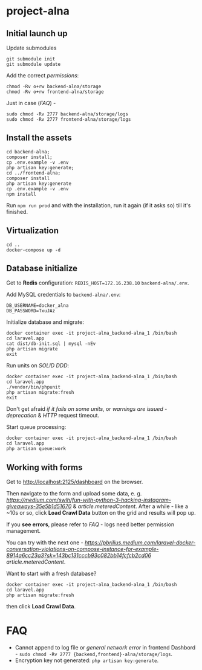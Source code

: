 # project-alna

## Initial launch up

Update submodules
```
git submodule init
git submodule update
```

Add the correct *permissions*:

```
chmod -Rv o+rw backend-alna/storage
chmod -Rv o+rw frontend-alna/storage
```

Just in case (*FAQ*) - 
```
sudo chmod -Rv 2777 backend-alna/storage/logs
sudo chmod -Rv 2777 frontend-alna/storage/logs
```

## Install the assets
```
cd backend-alna;
composer install;
cp .env.example -v .env
php artisan key:generate;
cd ../frontend-alna;
composer install
php artisan key:generate
cp .env.example -v .env
npm install
```
Run `npm run prod` and with the installation, run it again (if it asks so) till it's finished.

## Virtualization

```
cd ..
docker-compose up -d
```

## Database initialize

Get to **Redis** configuration: `REDIS_HOST=172.16.238.10` `backend-alna/.env`. 

Add MySQL credentials to `backend-alna/.env`: 
```
DB_USERNAME=docker_alna
DB_PASSWORD=TxuJAz
```

Initialize database and migrate:
```
docker container exec -it project-alna_backend-alna_1 /bin/bash
cd laravel.app
cat dist/db-init.sql | mysql -nEv
php artisan migrate
exit
```

Run units on *SOLID DDD*:
```
docker container exec -it project-alna_backend-alna_1 /bin/bash
cd laravel.app
./vendor/bin/phpunit
php artisan migrate:fresh
exit
```

Don't get afraid *if it fails on some units*, or *warnings are issued* - *deprecation* & *HTTP* request timeout.

Start queue processing:
```
docker container exec -it project-alna_backend-alna_1 /bin/bash
cd laravel.app
php artisan queue:work
```

## Working with forms

Get to [http://localhost:2125/dashboard](Dashboard) on the browser.


Then navigate to the form and upload some data, e. g. *https://medium.com/swlh/fun-with-python-3-hacking-instagram-giveaways-35e5b1d51670*
& *article.meteredContent*. After a while - like a ~10s or so, click **Load Crawl Data** button on the grid and results will pop up.

If you **see errors**, please refer to *FAQ* - logs need better permission management.

You can try with the next one - *https://pbrilius.medium.com/laravel-docker-conversation-violations-on-compose-instance-for-example-8914a6cc23a3?sk=143bc131cccb93c082bb14fcfcb2cd06* *article.meteredContent*.

Want to start with a fresh database?

```shell
docker container exec -it project-alna_backend-alna_1 /bin/bash
cd laravel.app
php artisan migrate:fresh
```

then click **Load Crawl Data**.

# FAQ

* Cannot append to log file or *general network error* in frontend Dashbord - `sudo chmod -Rv 2777 {backend,frontend}-alna/storage/logs`.
* Encryption key not generated: `php artisan key:generate`.